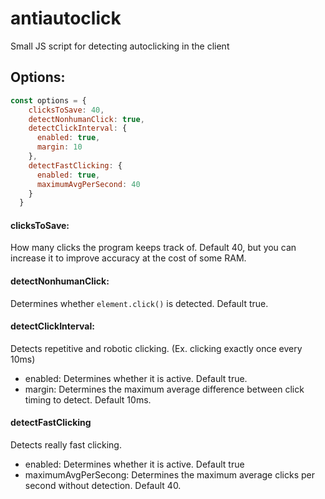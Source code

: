 # antiautoclick
Small JS script for detecting autoclicking in the client

## Options:
```Javascript
const options = {
    clicksToSave: 40,
    detectNonhumanClick: true,
    detectClickInterval: {
      enabled: true,
      margin: 10
    },
    detectFastClicking: {
      enabled: true,
      maximumAvgPerSecond: 40
    }
  }
```

#### clicksToSave:
How many clicks the program keeps track of. Default 40, but you can increase it to improve accuracy at the cost of some RAM.

#### detectNonhumanClick:
Determines whether `element.click()` is detected. Default true.

#### detectClickInterval:
Detects repetitive and robotic clicking. (Ex. clicking exactly once every 10ms)
- enabled: Determines whether it is active. Default true.
- margin: Determines the maximum average difference between click timing to detect. Default 10ms.

#### detectFastClicking
Detects really fast clicking.
- enabled: Determines whether it is active. Default true
- maximumAvgPerSecong: Determines the maximum average clicks per second without detection. Default 40.
